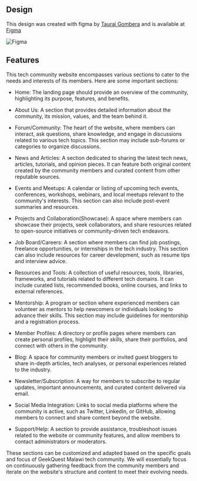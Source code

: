 ## Design

This design was created with figma by [Taurai Gombera](https://github.com/tauraigombera) and is available at [Figma](https://www.figma.com/file/8UWmhw32wAwuFHJOkwD6us/GeekQuestDesign?type=design&node-id=0%3A1&mode=design&t=hNqtf10BkWgI98w9-1)

![Figma](https://www.figma.com/file/8UWmhw32wAwuFHJOkwD6us/GeekQuestDesign?type=design&node-id=0%3A1&mode=design&t=hNqtf10BkWgI98w9-1)

## Features

This tech community website encompasses various sections to cater to the needs and interests of its members. Here are some important sections:

- Home: The landing page should provide an overview of the community, highlighting its purpose, features, and benefits.

- About Us: A section that provides detailed information about the community, its mission, values, and the team behind it.

- Forum/Community: The heart of the website, where members can interact, ask questions, share knowledge, and engage in discussions related to various tech topics. This section may include sub-forums or categories to organize discussions.

- News and Articles: A section dedicated to sharing the latest tech news, articles, tutorials, and opinion pieces. It can feature both original content created by the community members and curated content from other reputable sources.

- Events and Meetups: A calendar or listing of upcoming tech events, conferences, workshops, webinars, and local meetups relevant to the community's interests. This section can also include post-event summaries and resources.

- Projects and Collaboration(Showcase): A space where members can showcase their projects, seek collaborators, and share resources related to open-source initiatives or community-driven tech endeavors.

- Job Board/Careers: A section where members can find job postings, freelance opportunities, or internships in the tech industry. This section can also include resources for career development, such as resume tips and interview advice.

- Resources and Tools: A collection of useful resources, tools, libraries, frameworks, and tutorials related to different tech domains. It can include curated lists, recommended books, online courses, and links to external references.

- Mentorship: A program or section where experienced members can volunteer as mentors to help newcomers or individuals looking to advance their skills. This section may include guidelines for mentorship and a registration process.

- Member Profiles: A directory or profile pages where members can create personal profiles, highlight their skills, share their portfolios, and connect with others in the community.

- Blog: A space for community members or invited guest bloggers to share in-depth articles, tech analyses, or personal experiences related to the industry.

- Newsletter/Subscription: A way for members to subscribe to regular updates, important announcements, and curated content delivered via email.

- Social Media Integration: Links to social media platforms where the community is active, such as Twitter, LinkedIn, or GitHub, allowing members to connect and share content beyond the website.

- Support/Help: A section to provide assistance, troubleshoot issues related to the website or community features, and allow members to contact administrators or moderators.

These sections can be customized and adapted based on the specific goals and focus of GeekQuest Malawi tech community. We will essentially focus on continuously gathering feedback from the community members and iterate on the website's structure and content to meet their evolving needs.
